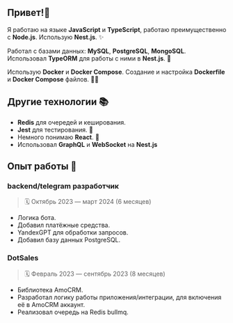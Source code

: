 ## Привет!👋

Я работаю на языке **JavaScript** и **TypeScript**, работаю преимущественно с **Node.js**. Использую **Nest.js**. ✨

Работал с базами данных: **MySQL**, **PostgreSQL**, **MongoSQL**. Использовал **TypeORM** для работы с ними в **Nest.js**. 💾

Использую **Docker** и **Docker Compose**. Создание и настройка **Dockerfile** и **Docker Compose** файлов. 🧗🏻

## Другие технологии 📚

-   **Redis** для очередей и кеширования.
-   **Jest** для тестирования. 🧪
-   Немного понимаю **React**. 🧠
-   Использовал **GraphQL** и **WebSocket** на **Nest.js**

## Опыт работы 💼

### backend/telegram разработчик

> 🗓️ Октябрь 2023 — март 2024 (6 месяцев)

-   Логика бота.
-   Добавил платёжные средства.
-   YandexGPT для обработки запросов.
-   Добавил базу данных PostgreSQL.

### DotSales

> 🗓️ Февраль 2023 — сентябрь 2023 (8 месяцев)

-   Библиотека AmoCRM.
-   Разработал логику работы приложения/интеграции, для включения её в AmoCRM аккаунт.
-   Реализовал очередь на Redis bullmq.
